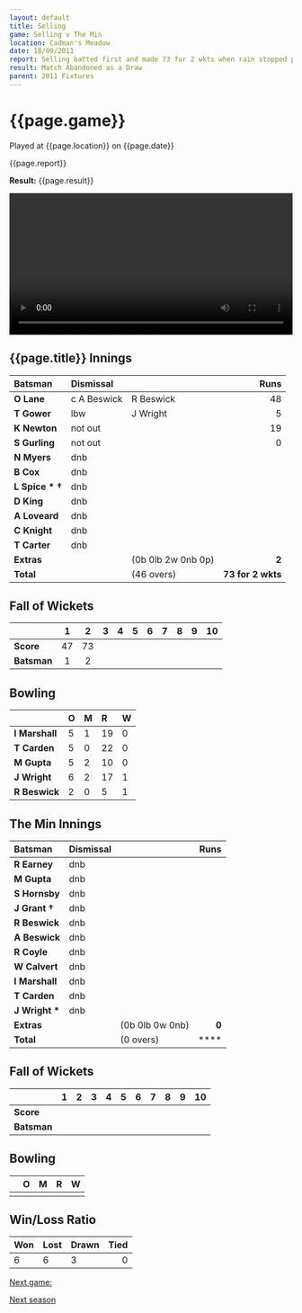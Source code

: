 ```yaml
---
layout: default
title: Selling
game: Selling v The Min
location: Cadman's Meadow
date: 18/09/2011
report: Selling batted first and made 73 for 2 wkts when rain stopped play 
result: Match Abandoned as a Draw
parent: 2011 Fixtures
---
```


# {{page.game}}

Played at {{page.location}} on {{page.date}}

{{page.report}}

**Result:** {{page.result}}

<video src="selling.mp4" controls type="video/mp4" width="100%"></video>

## {{page.title}} Innings

| Batsman | Dismissal |  | Runs |
|:---|:---|---|---:|
| **O Lane** | c A Beswick | R Beswick | 48 |
| **T Gower** | lbw | J Wright | 5 |
| **K Newton** | not out |  | 19 |
| **S Gurling** | not out |  | 0 |
| **N Myers** | dnb |  |  |
| **B Cox** | dnb |  |  |
| **L Spice &#42; &#8224;** | dnb |  |  |
| **D King** | dnb |  |  |
| **A Loveard** | dnb |  |  |
| **C Knight** | dnb |  |  |
| **T Carter** | dnb |  |  |
| **Extras** | | (0b 0lb 2w 0nb 0p) | **2** |
| **Total** | | (46 overs) | **73 for 2 wkts** |

## Fall of Wickets

| | 1 | 2 | 3 | 4 | 5 | 6 | 7 | 8 | 9 | 10 |
|---|:---:|:---:|:---:|:---:|:---:|:---:|:---:|:---:|:---:|:---:|
| **Score** | 47 | 73 |  |  |  |  |  |  |  |  |
| **Batsman** | 1 | 2 |  |  |  |  |  |  |  |  |

## Bowling

| | O | M | R | W |
|---|:---|:---|:---|:---|
| **I Marshall** | 5 | 1 | 19 | 0 |
| **T Carden** | 5 | 0 | 22 | 0 |
| **M Gupta** | 5 | 2 | 10 | 0 |
| **J Wright** | 6 | 2 | 17 | 1 |
| **R Beswick** | 2 | 0 | 5 | 1 |

## The Min Innings

| Batsman | Dismissal |  | Runs |
|:---|:---|---|---:|
| **R Earney** | dnb |  |  |
| **M Gupta** | dnb |  |  |
| **S Hornsby** | dnb |  |  |
| **J Grant &#8224;** | dnb |  |  |
| **R Beswick** | dnb |  |  |
| **A Beswick** | dnb |  |  |
| **R Coyle** | dnb |  |  |
| **W Calvert** | dnb |  |  |
| **I Marshall** | dnb |  |  |
| **T Carden** | dnb |  |  |
| **J Wright &#42;** | dnb |  |  |
| **Extras** | | (0b 0lb 0w 0nb) | **0** |
| **Total** | | (0 overs) | **** |

## Fall of Wickets

| | 1 | 2 | 3 | 4 | 5 | 6 | 7 | 8 | 9 | 10 |
|---|:---:|:---:|:---:|:---:|:---:|:---:|:---:|:---:|:---:|:---:|
| **Score** |  |  |  |  |  |  |  |  |  |  |
| **Batsman** |  |  |  |  |  |  |  |  |  |  |

## Bowling

| | O | M | R | W |
|---|:---|:---|:---|:---|
|  |  |  |  |  |

## Win/Loss Ratio

| Won | Lost | Drawn | Tied |
|:---|:---|:---|---:|
| 6 | 6 | 3 | 0 |

[Next game:]({{page.next}})


[Next season](../2012)
